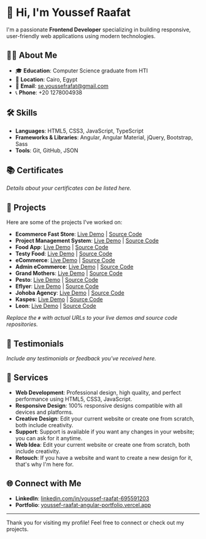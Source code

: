 # 👋 Hi, I'm Youssef Raafat

I'm a passionate **Frontend Developer** specializing in building responsive, user-friendly web applications using modern technologies.

## 👨‍💻 About Me

- 🎓 **Education**: Computer Science graduate from HTI
- 📍 **Location**: Cairo, Egypt
- 📧 **Email**: [se.youssefrafat@gmail.com](mailto:se.youssefrafat@gmail.com)
- 📞 **Phone**: +20 1278004938

## 🛠️ Skills

- **Languages**: HTML5, CSS3, JavaScript, TypeScript
- **Frameworks & Libraries**: Angular, Angular Material, jQuery, Bootstrap, Sass
- **Tools**: Git, GitHub, JSON

## 📚 Certificates

*Details about your certificates can be listed here.*

## 💼 Projects

Here are some of the projects I've worked on:

- **Ecommerce Fast Store**: [Live Demo](#) | [Source Code](#)
- **Project Management System**: [Live Demo](#) | [Source Code](#)
- **Food App**: [Live Demo](#) | [Source Code](#)
- **Testy Food**: [Live Demo](#) | [Source Code](#)
- **eCommerce**: [Live Demo](#) | [Source Code](#)
- **Admin eCommerce**: [Live Demo](#) | [Source Code](#)
- **Grand Mothers**: [Live Demo](#) | [Source Code](#)
- **Pesto**: [Live Demo](#) | [Source Code](#)
- **Eflyer**: [Live Demo](#) | [Source Code](#)
- **Johoba Agency**: [Live Demo](#) | [Source Code](#)
- **Kaspes**: [Live Demo](#) | [Source Code](#)
- **Leon**: [Live Demo](#) | [Source Code](#)

*Replace the `#` with actual URLs to your live demos and source code repositories.*

## 💬 Testimonials

*Include any testimonials or feedback you've received here.*

## 🧰 Services

- **Web Development**: Professional design, high quality, and perfect performance using HTML5, CSS3, JavaScript.
- **Responsive Design**: 100% responsive designs compatible with all devices and platforms.
- **Creative Design**: Edit your current website or create one from scratch, both include creativity.
- **Support**: Support is available if you want any changes in your website; you can ask for it anytime.
- **Web Idea**: Edit your current website or create one from scratch, both include creativity.
- **Retouch**: If you have a website and want to create a new design for it, that's why I'm here for.

## 🌐 Connect with Me

- **LinkedIn**: [linkedin.com/in/youssef-raafat-695591203](https://www.linkedin.com/in/youssef-raafat-695591203)
- **Portfolio**: [youssef-raafat-angular-portfolio.vercel.app](https://youssef-raafat-angular-portfolio.vercel.app/home)

---

Thank you for visiting my profile! Feel free to connect or check out my projects.
